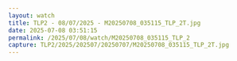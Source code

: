 ```yaml
---
layout: watch
title: TLP2 - 08/07/2025 - M20250708_035115_TLP_2T.jpg
date: 2025-07-08 03:51:15
permalink: /2025/07/08/watch/M20250708_035115_TLP_2
capture: TLP2/2025/202507/20250707/M20250708_035115_TLP_2T.jpg
---
```

